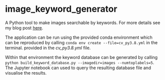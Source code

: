# image_keyword_generator

A Python tool to make images searchable by keywords. For more details see my blog post [here](https://natural-blogarithm.com/post/photo-keyword-search/).

The application can be run using the provided conda environment which can be reproduced by calling `conda env create --file=cv_py3.8.yml` in the terminal.
provided in the *cv_py3.8.yml* file. 

Within that environment the keyword database can be generated by calling `python build_keyword_database.py --imagedir=images --numtoplabels=5`. The Jupyter notebook can used to query the resulting database file and visualise the results.
